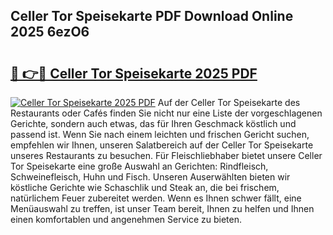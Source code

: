 ## Celler Tor Speisekarte PDF Download Online 2025 6ezO6

# <h2><a href="http://gce23a.nevu.top/?p=Celler+Tor+Speisekarte">🔗 👉🔴 Celler Tor Speisekarte 2025 PDF</a></h2>

[![Celler Tor Speisekarte 2025 PDF](https://i.imgur.com/dBaPXMq.png)](http://gce23a.nevu.top/?p=Celler+Tor+Speisekarte)
Auf der Celler Tor Speisekarte des Restaurants oder Cafés finden Sie nicht nur eine Liste der vorgeschlagenen Gerichte, sondern auch etwas, das für Ihren Geschmack köstlich und passend ist. Wenn Sie nach einem leichten und frischen Gericht suchen, empfehlen wir Ihnen, unseren Salatbereich auf der Celler Tor Speisekarte unseres Restaurants zu besuchen. Für Fleischliebhaber bietet unsere Celler Tor Speisekarte eine große Auswahl an Gerichten: Rindfleisch, Schweinefleisch, Huhn und Fisch. Unseren Auserwählten bieten wir köstliche Gerichte wie Schaschlik und Steak an, die bei frischem, natürlichem Feuer zubereitet werden. Wenn es Ihnen schwer fällt, eine Menüauswahl zu treffen, ist unser Team bereit, Ihnen zu helfen und Ihnen einen komfortablen und angenehmen Service zu bieten.
